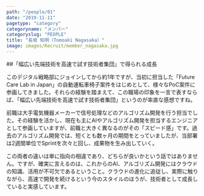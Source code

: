 ```yaml
---
path: "/people/01"
date: "2019-11-11"
pagetype: "category"
categoryname: "メンバー"
categoryslug: "PEOPLE"
title: "長坂 知明（Tomoaki Nagasaka）"
image: images/Recruit/member_nagasaka.jpg
---
```


##「幅広い先端技術を高速で試す技術者集団」で得られる成長

このデジタル戦略部にジョインしてから約1年ですが、当初に担当した「Future Care Lab in Japan」の自動運転車椅子案件をはじめとして、様々なPoC案件に参画してきました。それらの経験を踏まえて、この職場の印象を一言で表すならば、「幅広い先端技術を高速で試す技術者集団」というのが率直な感想ですね。

前職は大手電気機器メーカーで信号処理などのアルゴリズム開発を行う担当でした。その経験を活かし、現在も主にAIやアルゴリズム開発を担当するエンジニアとして参画していますが、前職と大きく異なるのがその「スピード感」です。過去のアルゴリズム開発では、短くとも数ヶ月の期間をとっていましたが、当部署は2週間単位でSprintを次々と回し、成果物を生み出していく。

この両者の違いは単に指向の相違であり、どちらが良いかという話ではありません。ですが、確実に言えるのは、これからのAI、アルゴリズム開発にはクラウドの知識、活用が不可欠であるということ。クラウドの進化に追従し、実際に触りながら、高速で開発を続けるという今のスタイルのほうが、技術者として成長していると実感しています。